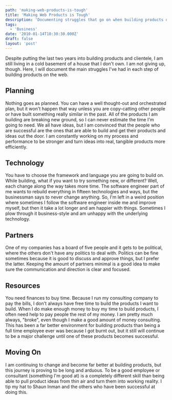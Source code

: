 ```yaml
---
path: 'making-web-products-is-tough'
title: 'Making Web Products is Tough'
description: 'Documenting struggles that go on when building products on the web.'
tags:
  - 'Business'
date: '2010-01-14T10:30:30.000Z'
draft: false
layout: 'post'
---
```


Despite putting the last two years into building products and clientele, I am still living in a cold basement of a house that I don't own. I am not giving up, though. Here, I will document the main struggles I've had in each step of building products on the web.

## Planning

Nothing goes as planned. You can have a well thought-out and orchestrated plan, but it won't happen that way unless you are copy-catting other people or have built something really similar in the past. All of the products I am building are breaking new ground, so I can never estimate the time I'm going to need. We all have ideas, but I am convinced that the people who are successful are the ones that are able to build and get their products and ideas out the door. I am constantly working on my process and performance to be stronger and turn ideas into real, tangible products more efficiently.

## Technology

You have to choose the framework and language you are going to build on. While building, what if you want to try something new, or different? Well, each change along the way takes more time. The software engineer part of me wants to rebuild everything in fifteen technologies and ways, but the businessman says to never change anything. So, I'm left in a weird position where sometimes I follow the software engineer inside me and improve myself, but then it take a lot longer and am happier with things. Sometimes I plow through it business-style and am unhappy with the underlying technology.

## Partners

One of my companies has a board of five people and it gets to be political, where the others don't have any politics to deal with. Politics can be fine sometimes because it is good to discuss and approve things, but I prefer the latter. Keeping the amount of partners minimal is a good idea to make sure the communication and direction is clear and focused.

## Resources

You need finances to buy time. Because I run my consulting company to pay the bills, I don't always have free time to build the products I want to build. When I do make enough money to buy my time to build products, I often need help to pay people the rest of my money. I am pretty much always, "broke", even though I make a good amount of money consulting. This has been a far better environment for building products than being a full time employee ever was because I got burnt out, but it still will continue to be a major challenge until one of these products becomes successful.

## Moving On

I am continuing to change and become far better at building products, but this journey is proving to be long and arduous. To be a good employee or consultant (something I'm good at) is a completely different skill than being able to pull product ideas from thin air and turn them into working reality. I tip my hat to Shaun Inman and the others who have been successful at doing this.
